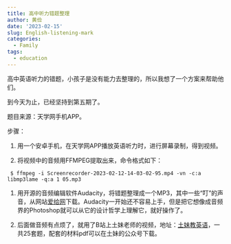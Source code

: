 ```yaml
---
title: 高中听力错题整理
author: 黄俭
date: '2023-02-15'
slug: English-listening-mark
categories:
  - Family
tags:
  - education
---
```


高中英语听力的错题，小孩子是没有能力去整理的，所以我想了一个方案来帮助他们。

到今天为止，已经坚持到第五期了。

题目来源：天学网手机APP。

步骤：

1. 用一个安卓手机，在天学网APP播放英语听力时，进行屏幕录制，得到视频。

1. 将视频中的音频用FFMPEG提取出来，命令格式如下：

```shell
 $ ffmpeg -i Screenrecorder-2023-02-12-14-03-02-95.mp4 -vn -c:a libmp3lame -q:a 1 05.mp3
```

1. 用开源的音频编辑软件Audacity，将错题整理成一个MP3，其中一些“叮”的声音，从网站[爱给网](https://www.aigei.com)下载。Audacity一开始还不容易上手，但是把它想像成音频界的Photoshop就可以从它的设计哲学上理解它，就好操作了。

1. 后面做音频有点烦了，就用了B站上土妹老师的视频，地址：[土妹教英语](https://www.bilibili.com/video/BV1sG4y1n7Da)，一共25套题，配套的材料pdf可以在土妹的公众号下载。